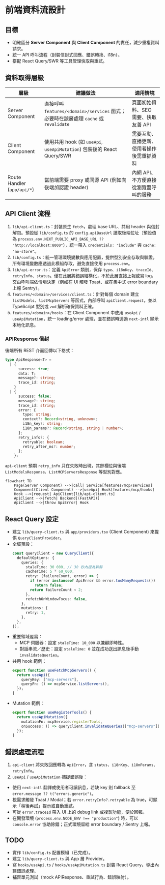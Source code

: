 # 前端資料流設計

## 目標

- 明確區分 **Server Component** 與 **Client Component** 的責任，減少重複資料請求。
- 統一 API 呼叫流程（封裝信封式回應、錯誤轉換、i18n）。
- 搭配 React Query/SWR 等工具管理快取與重試。

## 資料取得層級

| 層級                        | 建議做法                                                                             | 適用情境                                   |
| --------------------------- | ------------------------------------------------------------------------------------ | ------------------------------------------ |
| Server Component            | 直接呼叫 `features/<domain>/services` 函式；必要時在該層處理 `cache` 或 `revalidate` | 頁面初始資料、SEO 需要、快取友善 API       |
| Client Component            | 使用共用 hook (如 `useApi`, `useApiMutation`) 包裝後的 React Query/SWR               | 需要互動、直播更新、使用者操作後需重抓資料 |
| Route Handler (`app/api/*`) | 當前端需要 proxy 或同源 API (例如向後端加認證 header)                                | 內網 API、不方便直接從瀏覽器呼叫的服務     |

## API Client 流程

1. `lib/api-client.ts`：封裝原生 `fetch`，處理 base URL、共用 header 與信封解包。預設從 `lib/config.ts` 的 `config.apiBaseUrl` 讀取後端位址（預設值為 `process.env.NEXT_PUBLIC_API_BASE_URL ?? "http://localhost:8000"`），統一帶入 `credentials: "include"` 與 `cache: "no-store"`。
2. `lib/config.ts`：統一管理環境變數與應用配置，提供型別安全存取與驗證。所有環境變數應透過此模組存取，避免直接使用 `process.env`。
3. `lib/api-error.ts`：定義 `ApiError` 類別，保存 `type`、`i18nKey`、`traceId`、`retryInfo`、`status`。僅在此層將錯誤結構化，不於此層直接上報或寫 log，交由呼叫端依情境決定（例如在 UI 觸發 Toast、或在集中式 error boundary 上報 Sentry）。
4. `features/<domain>/services/client.ts`：針對每個 domain 建立 `listModels`、`listMcpServers` 等函式，內部呼叫 `apiClient.request`，並以 TypeScript 型別或 `zod` 解析確保資料正確。
5. `features/<domain>/hooks`：在 Client Component 中使用 `useApi` / `useApiMutation`，統一 loading/error 處理，並在錯誤時透過 `next-intl` 顯示本地化訊息。

### APIResponse 信封

後端所有 REST 介面回傳以下格式：

```ts
type ApiResponse<T> =
  | {
      success: true;
      data: T;
      message?: string;
      trace_id: string;
    }
  | {
      success: false;
      message?: string;
      trace_id: string;
      error: {
        type: string;
        context?: Record<string, unknown>;
        i18n_key?: string;
        i18n_params?: Record<string, string | number>;
      };
      retry_info?: {
        retryable: boolean;
        retry_after_ms?: number;
      };
    };
```

`api-client` 預期 `retry_info` 只在失敗時出現，其餘欄位與後端 `ListModelsResponse`、`ListMCPServersResponse` 等型別對應。

```mermaid
flowchart TD
    Page(Server Component) -->|call| Service[features/mcp/services]
    Component(Client Component) -->|useApi| Hook[features/mcp/hooks]
    Hook -->|request| ApiClient[lib/api-client.ts]
    ApiClient -->|fetch| Backend[(FastAPI)]
    ApiClient -->|throw ApiError| Hook
```

## React Query 設定

- 建立 `lib/query-client.ts` 與 `app/providers.tsx` (Client Component) 來提供 `QueryClientProvider`。
- 全域預設：
  ```ts
  const queryClient = new QueryClient({
    defaultOptions: {
      queries: {
        staleTime: 30_000, // 30 秒內視為新鮮
        cacheTime: 5 * 60_000,
        retry: (failureCount, error) => {
          if (error instanceof ApiError && error.tooManyRequests())
            return false;
          return failureCount < 2;
        },
        refetchOnWindowFocus: false,
      },
      mutations: {
        retry: 1,
      },
    },
  });
  ```
- 重要領域覆寫：
  - MCP 伺服器：設定 `staleTime: 10_000` 以兼顧即時性。
  - 對話串流／歷史：設定 `staleTime: 0` 並在成功送出訊息後手動 `invalidateQueries`。
- 共用 hook 範例：
  ```ts
  export function useFetchMcpServers() {
    return useApi({
      queryKey: ["mcp-servers"],
      queryFn: () => mcpService.listServers(),
    });
  }
  ```
- Mutation 範例：
  ```ts
  export function useRegisterTools() {
    return useApiMutation({
      mutationFn: mcpService.registerTools,
      onSuccess: () => queryClient.invalidateQueries(["mcp-servers"]),
    });
  }
  ```

## 錯誤處理流程

1. `api-client` 將失敗回應轉為 `ApiError`，含 `status`、`i18nKey`、`i18nParams`、`retryInfo`。
2. `useApi` / `useApiMutation` 捕捉錯誤後：

- 使用 `next-intl` 翻譯成使用者可讀訊息，若缺 key 則 fallback 至 `error.message ?? t("errors.generic")`。
- 視需求觸發 Toast / Modal；若 `error.retryInfo?.retryable` 為 true，可顯示「稍後再試」提示或自動重試。
- 可從 `error.traceId` 帶入 UI 上的 debug link 或複製功能，便於回報。
- 在開發環境 (`process.env.NODE_ENV !== "production"`) 時，可以 `console.error` 協助除錯；正式環境留給 error boundary / Sentry 上報。

## TODO

- 實作 `lib/config.ts` 配置模組（已完成）。
- 建立 `lib/query-client.ts` 與 App 層 Provider。
- 寫 `hooks/useApi.ts` / `hooks/useApiMutation.ts` 封裝 React Query，導出內建錯誤處理。
- 補齊單元測試（mock APIResponse、重試行為、錯誤映射）。
